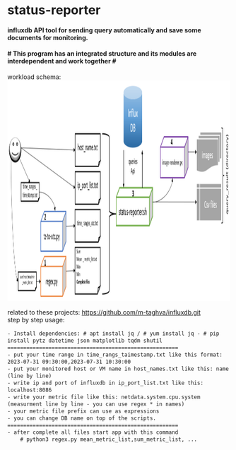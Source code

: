 # status-reporter
<h4>influxdb API tool for sending query automatically and save some documents for monitoring.</h4>
<h4># This program has an integrated structure and its modules are interdependent and work together #</h4>
workload schema:
<img src="reporter.png" width="1600" height="500"/>

related to these projects: https://github.com/m-taghva/influxdb.git
<br>step by step usage:</br>
   
    - Install dependencies: # apt install jq / # yum install jq - # pip install pytz datetime json matplotlib tqdm shutil 
    ======================================================
    - put your time range in time_rangs_taimestamp.txt like this format: 2023-07-31 09:30:00,2023-07-31 10:30:00
    - put your monitored host or VM name in host_names.txt like this: name (line by line)
    - write ip and port of influxdb in ip_port_list.txt like this: localhost:8086
    - write your metric file like this: netdata.system.cpu.system (measurment line by line - you can use regex * in names)
    - your metric file prefix can use as expressions
    - you can change DB name on top of the scripts.
    ======================================================
    - after complete all files start app with this command
        # python3 regex.py mean_metric_list,sum_metric_list, ... 
      
